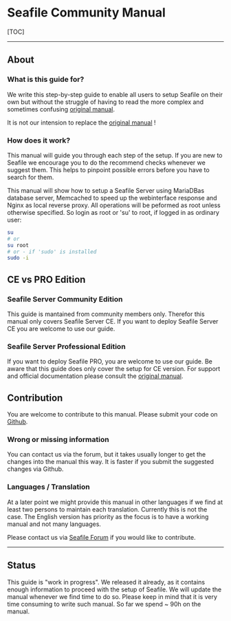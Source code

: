 # Seafile Community Manual

[TOC]

---
## About

### What is this guide for?

We write this step-by-step guide to enable all users to setup Seafile on their own but without the struggle 
of having to read the more complex and sometimes confusing [original manual](https://manual.seafile.com/).

It is not our intension to replace the [original manual](https://manual.seafile.com/) !

### How does it work?

This manual will guide you through each step of the setup. If you are new to Seafile we encourage
you to do the recommend checks whenever we suggest them. This helps to pinpoint possible errors before you have to search for them.

This manual will show how to setup a Seafile Server using MariaDBas database server, Memcached to speed up the webinterface response and Nginx as local reverse proxy.
All operations will be peformed as root unless otherwise specified. So login as root or 'su' to root, if logged in as ordinary user:
```bash
su
# or
su root
# or - if 'sudo' is installed
sudo -i
```

## CE vs PRO Edition

### Seafile Server Community Edition

This guide is mantained from community members only. Therefor this manual only covers Seafile Server CE.
If you want to deploy Seafile Server CE you are welcome to use our guide.

### Seafile Server Professional Edition

If you want to deploy Seafile PRO, you are welcome to use our guide. Be aware that this guide does only cover the setup for CE version.
For support and official documentation please consult the [original manual](https://manual.seafile.com/deploy_pro/).

## Contribution

You are welcome to contribute to this manual. Please submit your code on [Github](https://github.com/DerDanilo/seafile-community-manual.git).

### Wrong or missing information
You can contact us via the forum, but it takes usually longer to get the changes into the manual this way.
It is faster if you submit the suggested changes via Github.

### Languages / Translation
At a later point we might provide this manual in other languages if we find at least two persons to maintain each translation. Currently this is not the case.
The English version has priority as the focus is to have a working manual and not many languages.

Please contact us via [Seafile Forum](https://forum.seafile.com/) if you would like to contribute.

---

## Status

This guide is "work in progress". We released it already, as it contains enough information to proceed with the setup of Seafile.
We will update the manual whenever we find time to do so. Please keep in mind that it is very time consuming to write such manual.
So far we spend ~ 90h on the manual.